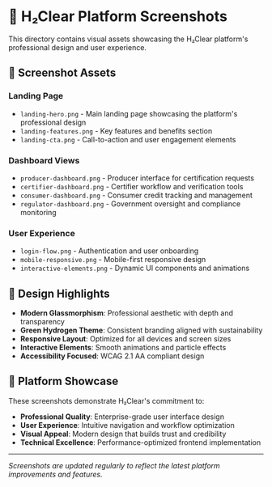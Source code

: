 # 📸 H₂Clear Platform Screenshots

This directory contains visual assets showcasing the H₂Clear platform's professional design and user experience.

## 🎨 **Screenshot Assets**

### **Landing Page**
- `landing-hero.png` - Main landing page showcasing the platform's professional design
- `landing-features.png` - Key features and benefits section
- `landing-cta.png` - Call-to-action and user engagement elements

### **Dashboard Views**
- `producer-dashboard.png` - Producer interface for certification requests
- `certifier-dashboard.png` - Certifier workflow and verification tools
- `consumer-dashboard.png` - Consumer credit tracking and management
- `regulator-dashboard.png` - Government oversight and compliance monitoring

### **User Experience**
- `login-flow.png` - Authentication and user onboarding
- `mobile-responsive.png` - Mobile-first responsive design
- `interactive-elements.png` - Dynamic UI components and animations

## 🚀 **Design Highlights**

- **Modern Glassmorphism**: Professional aesthetic with depth and transparency
- **Green Hydrogen Theme**: Consistent branding aligned with sustainability
- **Responsive Layout**: Optimized for all devices and screen sizes
- **Interactive Elements**: Smooth animations and particle effects
- **Accessibility Focused**: WCAG 2.1 AA compliant design

## 📱 **Platform Showcase**

These screenshots demonstrate H₂Clear's commitment to:
- **Professional Quality**: Enterprise-grade user interface design
- **User Experience**: Intuitive navigation and workflow optimization
- **Visual Appeal**: Modern design that builds trust and credibility
- **Technical Excellence**: Performance-optimized frontend implementation

---

*Screenshots are updated regularly to reflect the latest platform improvements and features.*
